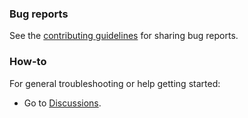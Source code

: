 ### Bug reports

See the [contributing guidelines](CONTRIBUTING.md) for sharing bug reports.

### How-to

For general troubleshooting or help getting started:

- Go to [Discussions](https://github.com/coreui/coreui-free-vue-admin-template/discussions).

